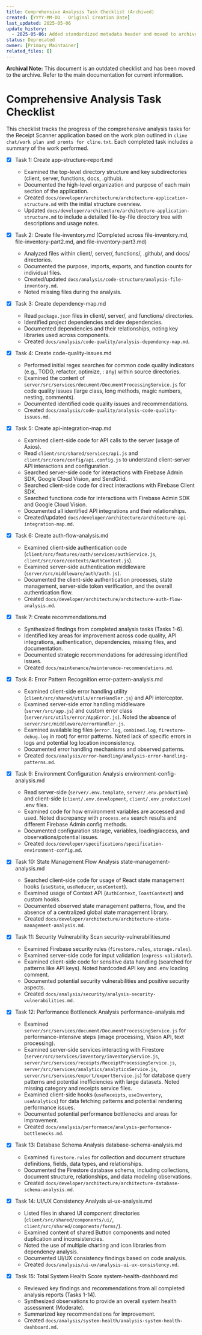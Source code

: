 ```yaml
---
title: Comprehensive Analysis Task Checklist (Archived)
created: [YYYY-MM-DD - Original Creation Date]
last_updated: 2025-05-06
update_history:
  - 2025-05-06: Added standardized metadata header and moved to archive.
status: Deprecated
owner: [Primary Maintainer]
related_files: []
---
```


**Archival Note:** This document is an outdated checklist and has been moved to the archive. Refer to the main documentation for current information.

# Comprehensive Analysis Task Checklist

This checklist tracks the progress of the comprehensive analysis tasks for the Receipt Scanner application based on the work plan outlined in `cline chat/work plan and promts for cline.txt`. Each completed task includes a summary of the work performed.

- [x] Task 1: Create app-structure-report.md
    - Examined the top-level directory structure and key subdirectories (client, server, functions, docs, .github).
    - Documented the high-level organization and purpose of each main section of the application.
    - Created `docs/developer/architecture/architecture-application-structure.md` with the initial structure overview.
    - Updated `docs/developer/architecture/architecture-application-structure.md` to include a detailed file-by-file directory tree with descriptions and usage notes.

- [x] Task 2: Create file-inventory.md (Completed across file-inventory.md, file-inventory-part2.md, and file-inventory-part3.md)
    - Analyzed files within client/, server/, functions/, .github/, and docs/ directories.
    - Documented the purpose, imports, exports, and function counts for individual files.
    - Created/updated `docs/analysis/code-structure/analysis-file-inventory.md`.
    - Noted missing files during the analysis.

- [x] Task 3: Create dependency-map.md
    - Read `package.json` files in client/, server/, and functions/ directories.
    - Identified project dependencies and dev dependencies.
    - Documented dependencies and their relationships, noting key libraries used across components.
    - Created `docs/analysis/code-quality/analysis-dependency-map.md`.

- [x] Task 4: Create code-quality-issues.md
    - Performed initial regex searches for common code quality indicators (e.g., TODO, refactor, optimize, : any) within source directories.
    - Examined the content of `server/src/services/document/DocumentProcessingService.js` for code quality issues (large class, long methods, magic numbers, nesting, comments).
    - Documented identified code quality issues and recommendations.
    - Created `docs/analysis/code-quality/analysis-code-quality-issues.md`.

- [x] Task 5: Create api-integration-map.md
    - Examined client-side code for API calls to the server (usage of Axios).
    - Read `client/src/shared/services/api.js` and `client/src/core/config/api.config.js` to understand client-server API interactions and configuration.
    - Searched server-side code for interactions with Firebase Admin SDK, Google Cloud Vision, and SendGrid.
    - Searched client-side code for direct interactions with Firebase Client SDK.
    - Searched functions code for interactions with Firebase Admin SDK and Google Cloud Vision.
    - Documented all identified API integrations and their relationships.
    - Created/updated `docs/developer/architecture/architecture-api-integration-map.md`.

- [x] Task 6: Create auth-flow-analysis.md
    - Examined client-side authentication code (`client/src/features/auth/services/authService.js`, `client/src/core/contexts/AuthContext.js`).
    - Examined server-side authentication middleware (`server/src/middleware/auth/auth.js`).
    - Documented the client-side authentication processes, state management, server-side token verification, and the overall authentication flow.
    - Created `docs/developer/architecture/architecture-auth-flow-analysis.md`.

- [x] Task 7: Create recommendations.md
    - Synthesized findings from completed analysis tasks (Tasks 1-6).
    - Identified key areas for improvement across code quality, API integrations, authentication, dependencies, missing files, and documentation.
    - Documented strategic recommendations for addressing identified issues.
    - Created `docs/maintenance/maintenance-recommendations.md`.

- [x] Task 8: Error Pattern Recognition error-pattern-analysis.md
    - Examined client-side error handling utility (`client/src/shared/utils/errorHandler.js`) and API interceptor.
    - Examined server-side error handling middleware (`server/src/app.js`) and custom error class (`server/src/utils/error/AppError.js`). Noted the absence of `server/src/middleware/errorHandler.js`.
    - Examined available log files (`error.log`, `combined.log`, `firestore-debug.log` in root) for error patterns. Noted lack of specific errors in logs and potential log location inconsistency.
    - Documented error handling mechanisms and observed patterns.
    - Created `docs/analysis/error-handling/analysis-error-handling-patterns.md`.

- [x] Task 9: Environment Configuration Analysis environment-config-analysis.md
    - Read server-side (`server/.env.template`, `server/.env.production`) and client-side (`client/.env.development`, `client/.env.production`) .env files.
    - Examined code for how environment variables are accessed and used. Noted discrepancy with `process.env` search results and different Firebase Admin config methods.
    - Documented configuration storage, variables, loading/access, and observations/potential issues.
    - Created `docs/developer/specifications/specification-environment-config.md`.

- [x] Task 10: State Management Flow Analysis state-management-analysis.md
    - Searched client-side code for usage of React state management hooks (`useState`, `useReducer`, `useContext`).
    - Examined usage of Context API (`AuthContext`, `ToastContext`) and custom hooks.
    - Documented observed state management patterns, flow, and the absence of a centralized global state management library.
    - Created `docs/developer/architecture/architecture-state-management-analysis.md`.

- [x] Task 11: Security Vulnerability Scan security-vulnerabilities.md
    - Examined Firebase security rules (`firestore.rules`, `storage.rules`).
    - Examined server-side code for input validation (`express-validator`).
    - Examined client-side code for sensitive data handling (searched for patterns like API keys). Noted hardcoded API key and .env loading comment.
    - Documented potential security vulnerabilities and positive security aspects.
    - Created `docs/analysis/security/analysis-security-vulnerabilities.md`.

- [x] Task 12: Performance Bottleneck Analysis performance-analysis.md
    - Examined `server/src/services/document/DocumentProcessingService.js` for performance-intensive steps (image processing, Vision API, text processing).
    - Examined server-side services interacting with Firestore (`server/src/services/inventory/inventoryService.js`, `server/src/services/receipts/ReceiptProcessingService.js`, `server/src/services/analytics/analyticsService.js`, `server/src/services/export/exportService.js`) for database query patterns and potential inefficiencies with large datasets. Noted missing category and receipts service files.
    - Examined client-side hooks (`useReceipts`, `useInventory`, `useAnalytics`) for data fetching patterns and potential rendering performance issues.
    - Documented potential performance bottlenecks and areas for improvement.
    - Created `docs/analysis/performance/analysis-performance-bottlenecks.md`.

- [x] Task 13: Database Schema Analysis database-schema-analysis.md
    - Examined `firestore.rules` for collection and document structure definitions, fields, data types, and relationships.
    - Documented the Firestore database schema, including collections, document structure, relationships, and data modeling observations.
    - Created `docs/developer/architecture/architecture-database-schema-analysis.md`.

- [x] Task 14: UI/UX Consistency Analysis ui-ux-analysis.md
    - Listed files in shared UI component directories (`client/src/shared/components/ui/`, `client/src/shared/components/forms/`).
    - Examined content of shared Button components and noted duplication and inconsistencies.
    - Noted the use of multiple charting and icon libraries from dependency analysis.
    - Documented UI/UX consistency findings based on code analysis.
    - Created `docs/analysis/ui-ux/analysis-ui-ux-consistency.md`.

- [x] Task 15: Total System Health Score system-health-dashboard.md
    - Reviewed key findings and recommendations from all completed analysis reports (Tasks 1-14).
    - Synthesized observations to provide an overall system health assessment (Moderate).
    - Summarized key recommendations for improvement.
    - Created `docs/analysis/system-health/analysis-system-health-dashboard.md`.
